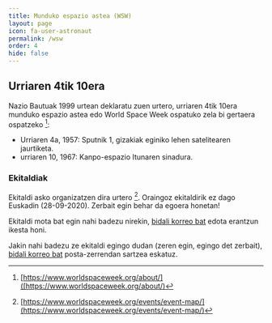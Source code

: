 ```yaml
---
title: Munduko espazio astea (WSW)
layout: page
icon: fa-user-astronaut
permalink: /wsw
order: 4
hide: false
---
```


## Urriaren 4tik 10era

Nazio Bautuak 1999 urtean deklaratu zuen urtero, urriaren 4tik 10era munduko espazio astea edo World Space Week ospatuko zela bi gertaera ospatzeko [^1]:
* Urriaren 4a, 1957: Sputnik 1, gizakiak eginiko lehen satelitearen jaurtiketa.
* urriaren 10, 1967: Kanpo-espazio Itunaren sinadura.

### Ekitaldiak

Ekitaldi asko organizatzen dira urtero [^2]. Oraingoz ekitaldirik ez dago Euskadin (28-09-2020). Zerbait egin behar da egoera honetan!

Ekitaldi mota bat egin nahi badezu nirekin, [bidali korreo bat](mailto:info@espazioa.eu) edota erantzun ikesta honi.

Jakin nahi badezu ze ekitaldi egingo dudan (zeren egin, egingo det zerbait), [bidali korreo bat](mailto:info@espazioa.eu) posta-zerrendan sartzea eskatuz.

[^1]: [https://www.worldspaceweek.org/about/]([https://www.worldspaceweek.org/about/)
[^2]: [https://www.worldspaceweek.org/events/event-map/](https://www.worldspaceweek.org/events/event-map/)
